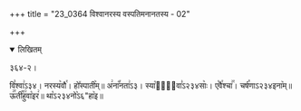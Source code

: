 +++
title = "23_0364 विश्वानरस्य वस्पतिमनानतस्य - 02"

+++
<details open><summary>लिखितम्</summary>

३६४-२।

वि꣣श्वा꣢ऽ३४। नरस्य꣥वौ꣯। हो꣤स्पाती꣥म्॥ अ꣢ना꣡꣯नता꣢ऽ३। स्या꣡शा꣢᳐वा꣣ऽ२३४साः꣥। ए꣡वै꣯श्चा꣢꣯। चर्ष꣡णाऽ२३४इना꣥म्॥ ऊ꣢꣯ती꣡꣯हु꣢वा꣡इर꣢॥ था꣡ऽ२३४नो꣥ऽ६"हा꣥इ॥
</details>